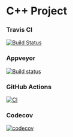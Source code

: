 # C++ Project

### Travis CI
[![Build Status](https://travis-ci.com/pierwszy367/cpp-project.svg?branch=master)](https://travis-ci.com/pierwszy367/cpp-project)

### Appveyor
[![Build status](https://ci.appveyor.com/api/projects/status/skhtwnxe9p3bif9l/branch/master?svg=true)](https://ci.appveyor.com/project/pierwszy367/cpp-project/branch/master)

### GitHub Actions
[![CI](https://github.com/pierwszy367/cpp-project/actions/workflows/ci.yml/badge.svg?branch=master)](https://github.com/pierwszy367/cpp-project/actions/workflows/ci.yml)

### Codecov
[![codecov](https://codecov.io/gh/pierwszy367/cpp-project/branch/master/graph/badge.svg?token=ZDB336BWQI)](https://codecov.io/gh/pierwszy367/cpp-project)